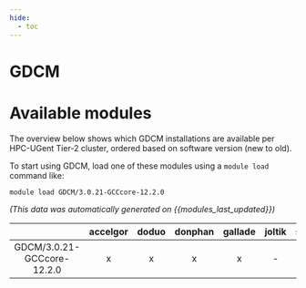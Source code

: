 ```yaml
---
hide:
  - toc
---
```


GDCM
====

# Available modules


The overview below shows which GDCM installations are available per HPC-UGent Tier-2 cluster, ordered based on software version (new to old).

To start using GDCM, load one of these modules using a `module load` command like:

```shell
module load GDCM/3.0.21-GCCcore-12.2.0
```

*(This data was automatically generated on {{modules_last_updated}})*  

| |accelgor|doduo|donphan|gallade|joltik|shinx|skitty|
| :---: | :---: | :---: | :---: | :---: | :---: | :---: | :---: |
|GDCM/3.0.21-GCCcore-12.2.0|x|x|x|x|-|-|-|
